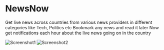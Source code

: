 # NewsNow
Get live news across countries from various news providers in different categories like Tech, Politics etc
Bookmark any news and read it later
Now get notifications each hour about the live news going on in the country

![Screenshot1](https://lh3.googleusercontent.com/n1jIxMTVFmsWASoBU0DKHMVmc3zH4YYAVNA4sDvY_BzOk9zb4LX94PXUKypb7FbulfEv4AIhWHnOchYPNOr1=w1280-h703-rw) ![Screenshot2](https://lh6.googleusercontent.com/m8Oy_6HYXDjE_Y9pG2lwzf5CZ5Jl1Ap0tmDgw_vjJgtQxDTd9N1z4VaoH-hZeC0vKDNqtstSNhLmzAnfDatq=w1280-h703-rw)
